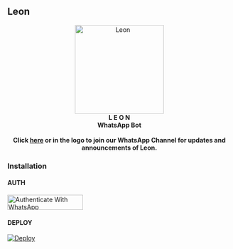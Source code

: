 ## Leon
<p align="center">
  <a href="https://whatsapp.com/channel/0029VaEOj2v1CYoTrXmyaG1s" target="_blank">
  <img src="https://i.ibb.co/wNCbpry/20240101-130819.jpg" alt="Leon" width="200" height="200">
  </a>
  <br>
  <strong>L E O N</strong><br>
  <strong>WhatsApp Bot</strong><br><br>
  <strong>Click <a href="https://whatsapp.com/channel/0029VaEOj2v1CYoTrXmyaG1s" target="_blank">here</a> or in the logo to join our WhatsApp Channel for updates and announcements of Leon.</strong>
</p>

### Installation
#### AUTH
<a href="https://leonwabot.onrender.com/qr" target="_blank">
  <img src="https://img.shields.io/badge/Authenticate_with_WhatsApp-25D366" alt="Authenticate With WhatsApp" width="170" height="34">
</a>

#### DEPLOY
[![Deploy](https://www.herokucdn.com/deploy/button.svg)](https://heroku.com/deploy?template=https://github.com/TOXIC-DEVIL/Leon)
